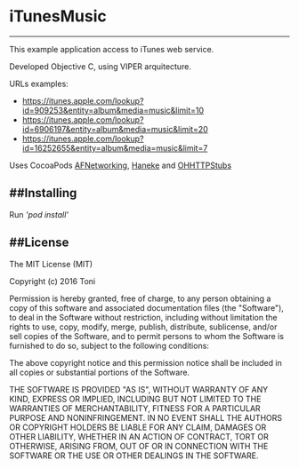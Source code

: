 # iTunesMusic
-------------
This example application access to iTunes web service. 

Developed Objective C, using VIPER arquitecture.

URLs examples:

* <https://itunes.apple.com/lookup?id=909253&entity=album&media=music&limit=10>* <https://itunes.apple.com/lookup?id=6906197&entity=album&media=music&limit=20>* <https://itunes.apple.com/lookup?id=16252655&entity=album&media=music&limit=7>

Uses CocoaPods [AFNetworking](https://github.com/AFNetworking/AFNetworking), [Haneke](https://github.com/Haneke/Haneke) and [OHHTTPStubs](https://github.com/AliSoftware/OHHTTPStubs)


##Installing
------------
Run *'pod install'*

##License
---------
The MIT License (MIT)

Copyright (c) 2016 Toni

Permission is hereby granted, free of charge, to any person obtaining a copy
of this software and associated documentation files (the "Software"), to deal
in the Software without restriction, including without limitation the rights
to use, copy, modify, merge, publish, distribute, sublicense, and/or sell
copies of the Software, and to permit persons to whom the Software is
furnished to do so, subject to the following conditions:

The above copyright notice and this permission notice shall be included in all
copies or substantial portions of the Software.

THE SOFTWARE IS PROVIDED "AS IS", WITHOUT WARRANTY OF ANY KIND, EXPRESS OR
IMPLIED, INCLUDING BUT NOT LIMITED TO THE WARRANTIES OF MERCHANTABILITY,
FITNESS FOR A PARTICULAR PURPOSE AND NONINFRINGEMENT. IN NO EVENT SHALL THE
AUTHORS OR COPYRIGHT HOLDERS BE LIABLE FOR ANY CLAIM, DAMAGES OR OTHER
LIABILITY, WHETHER IN AN ACTION OF CONTRACT, TORT OR OTHERWISE, ARISING FROM,
OUT OF OR IN CONNECTION WITH THE SOFTWARE OR THE USE OR OTHER DEALINGS IN THE
SOFTWARE.